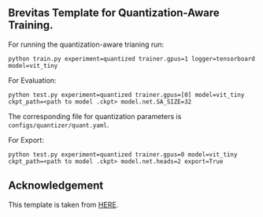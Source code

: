## Brevitas Template for Quantization-Aware Training.

For running the quantization-aware trianing run:

```
python train.py experiment=quantized trainer.gpus=1 logger=tensorboard model=vit_tiny
```

For Evaluation:

```
python test.py experiment=quantized trainer.gpus=[0] model=vit_tiny ckpt_path=<path to model .ckpt> model.net.SA_SIZE=32
```

The corresponding file for quantization parameters is `configs/quantizer/quant.yaml`.


For Export:

```
python test.py experiment=quantized trainer.gpus=0 model=vit_tiny ckpt_path=<path to model .ckpt> model.net.heads=2 export=True
```


## Acknowledgement

This template is taken from [HERE](https://github.com/ashleve/lightning-hydra-template).